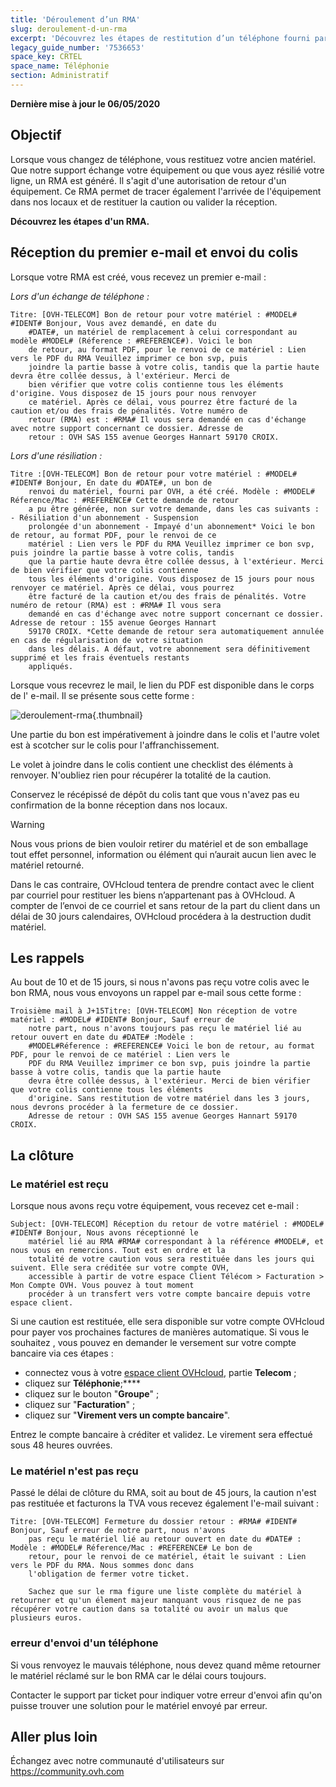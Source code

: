```yaml
---
title: 'Déroulement d’un RMA'
slug: deroulement-d-un-rma
excerpt: 'Découvrez les étapes de restitution d’un téléphone fourni par OVHcloud'
legacy_guide_number: '7536653'
space_key: CRTEL
space_name: Téléphonie
section: Administratif
---
```


**Dernière mise à jour le 06/05/2020**

## Objectif

Lorsque vous changez de téléphone, vous restituez votre ancien matériel. Que notre support échange votre équipement ou que vous ayez résilié votre ligne, un RMA est généré. Il s'agit d'une autorisation de retour d'un équipement. Ce RMA permet de tracer également l'arrivée de l'équipement dans nos locaux et de restituer la caution ou valider la réception.

**Découvrez les étapes d'un RMA.**


## Réception du premier e-mail et envoi du colis

Lorsque votre RMA est créé, vous recevez un premier e-mail :

*Lors d'un échange de téléphone :*

    Titre: [OVH-TELECOM] Bon de retour pour votre matériel : #MODEL# #IDENT# Bonjour, Vous avez demandé, en date du
        #DATE#, un matériel de remplacement à celui correspondant au modèle #MODEL# (Réference : #REFERENCE#). Voici le bon
        de retour, au format PDF, pour le renvoi de ce matériel : Lien vers le PDF du RMA Veuillez imprimer ce bon svp, puis
        joindre la partie basse à votre colis, tandis que la partie haute devra être collée dessus, à l'extérieur. Merci de
        bien vérifier que votre colis contienne tous les éléments d'origine. Vous disposez de 15 jours pour nous renvoyer
        ce matériel. Après ce délai, vous pourrez être facturé de la caution et/ou des frais de pénalités. Votre numéro de
        retour (RMA) est : #RMA# Il vous sera demandé en cas d'échange avec notre support concernant ce dossier. Adresse de
        retour : OVH SAS 155 avenue Georges Hannart 59170 CROIX.

*Lors d'une résiliation :*

    Titre :[OVH-TELECOM] Bon de retour pour votre matériel : #MODEL# #IDENT# Bonjour, En date du #DATE#, un bon de
        renvoi du matériel, fourni par OVH, a été créé. Modèle : #MODEL# Réference/Mac : #REFERENCE# Cette demande de retour
        a pu être générée, non sur votre demande, dans les cas suivants : - Résiliation d'un abonnement - Suspension
        prolongée d'un abonnement - Impayé d'un abonnement* Voici le bon de retour, au format PDF, pour le renvoi de ce
        matériel : Lien vers le PDF du RMA Veuillez imprimer ce bon svp, puis joindre la partie basse à votre colis, tandis
        que la partie haute devra être collée dessus, à l'extérieur. Merci de bien vérifier que votre colis contienne
        tous les éléments d'origine. Vous disposez de 15 jours pour nous renvoyer ce matériel. Après ce délai, vous pourrez
        être facturé de la caution et/ou des frais de pénalités. Votre numéro de retour (RMA) est : #RMA# Il vous sera
        demandé en cas d'échange avec notre support concernant ce dossier. Adresse de retour : 155 avenue Georges Hannart
        59170 CROIX. *Cette demande de retour sera automatiquement annulée en cas de régularisation de votre situation
        dans les délais. A défaut, votre abonnement sera définitivement supprimé et les frais éventuels restants
        appliqués.

Lorsque vous recevrez le mail, le lien du PDF est disponible dans le corps de l' e-mail. Il se présente sous cette forme :

![deroulement-rma](images/rma2020.png){.thumbnail}

Une partie du bon est impérativement à joindre dans le colis et l'autre volet est à scotcher sur le colis pour l'affranchissement.

Le volet à joindre dans le colis contient une checklist des éléments à renvoyer. N'oubliez rien pour récupérer la totalité de la caution.

Conservez le récépissé de dépôt du colis tant que vous n'avez pas eu confirmation de la bonne réception dans nos locaux.

> [!warning]
>
>  Nous vous prions de bien vouloir retirer du matériel et de son emballage tout effet personnel, information ou élément qui n’aurait aucun lien avec le matériel retourné.
>  
>  Dans le cas contraire, OVHcloud tentera de prendre contact avec le client par courriel pour restituer les biens n’appartenant pas à OVHcloud. A compter de l’envoi de ce courriel et sans retour de la part du client dans un délai de 30 jours calendaires, OVHcloud procédera à la destruction dudit matériel.
>

## Les rappels

Au bout de 10 et de 15 jours, si nous n'avons pas reçu votre colis avec le bon RMA, nous vous envoyons un rappel par e-mail sous cette forme :

    Troisième mail à J+15Titre: [OVH-TELECOM] Non réception de votre matériel : #MODEL# #IDENT# Bonjour, Sauf erreur de
        notre part, nous n'avons toujours pas reçu le matériel lié au retour ouvert en date du #DATE# :Modèle :
        #MODEL#Réference : #REFERENCE# Voici le bon de retour, au format PDF, pour le renvoi de ce matériel : Lien vers le
        PDF du RMA Veuillez imprimer ce bon svp, puis joindre la partie basse à votre colis, tandis que la partie haute
        devra être collée dessus, à l'extérieur. Merci de bien vérifier que votre colis contienne tous les éléments
        d'origine. Sans restitution de votre matériel dans les 3 jours, nous devrons procéder à la fermeture de ce dossier.
        Adresse de retour : OVH SAS 155 avenue Georges Hannart 59170 CROIX.

## La clôture

### Le matériel est reçu

Lorsque nous avons reçu votre équipement, vous recevez cet e-mail :

    Subject: [OVH-TELECOM] Réception du retour de votre matériel : #MODEL# #IDENT# Bonjour, Nous avons réceptionné le
        matériel lié au RMA #RMA# correspondant à la référence #MODEL#, et nous vous en remercions. Tout est en ordre et la
        totalité de votre caution vous sera restituée dans les jours qui suivent. Elle sera créditée sur votre compte OVH,
        accessible à partir de votre espace Client Télécom > Facturation > Mon Compte OVH. Vous pouvez à tout moment
        procéder à un transfert vers votre compte bancaire depuis votre espace client.

Si une caution est restituée, elle sera disponible sur votre compte OVHcloud pour payer vos prochaines factures de manières automatique. Si vous le souhaitez , vous pouvez en demander le versement sur votre compte bancaire via ces étapes :

-   connectez vous à votre [espace client OVHcloud](https://www.ovh.com/auth/?action=gotomanager&from=https://www.ovh.com/fr/&ovhSubsidiary=fr), partie **Telecom** ;
-   cliquez sur **Téléphonie**;****
-   cliquez sur le bouton "**Groupe**" ;
-   cliquez sur "**Facturation**" ;
-   cliquez sur "**Virement vers un compte bancaire**".

Entrez le compte bancaire à créditer et validez. Le virement sera effectué sous 48 heures ouvrées.

### Le matériel n'est pas reçu 

Passé le délai de clôture du RMA, soit au bout de 45 jours, la caution n'est pas restituée et facturons la TVA vous recevez également l'e-mail suivant :

    Titre: [OVH-TELECOM] Fermeture du dossier retour : #RMA# #IDENT# Bonjour, Sauf erreur de notre part, nous n'avons
        pas reçu le matériel lié au retour ouvert en date du #DATE# : Modèle : #MODEL# Réference/Mac : #REFERENCE# Le bon de
        retour, pour le renvoi de ce matériel, était le suivant : Lien vers le PDF du RMA. Nous sommes donc dans
        l'obligation de fermer votre ticket.
        
        Sachez que sur le rma figure une liste complète du matériel à retourner et qu'un élement majeur manquant vous risquez de ne pas récupérer votre caution dans sa totalité ou avoir un malus que plusieurs euros. 
        
### erreur d'envoi d'un téléphone 

Si vous renvoyez le mauvais téléphone, nous devez quand même retourner le matériel réclamé sur le bon RMA car le délai cours toujours. 

Contacter le support par ticket pour indiquer votre erreur d'envoi afin qu'on puisse trouver une solution pour le matériel envoyé par erreur.  

## Aller plus loin

Échangez avec notre communauté d'utilisateurs sur <https://community.ovh.com>
